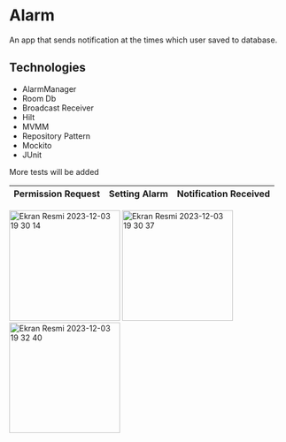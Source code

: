 # Alarm

An app that sends notification at the times which user saved to database. 

## Technologies
- AlarmManager
- Room Db
- Broadcast Receiver
- Hilt
- MVMM
- Repository Pattern
- Mockito
- JUnit

More tests will be added
  
 Permission Request | Setting Alarm |  Notification Received |
-------------------------  | --------------------- |  ---------------------|


  <img width="200" alt="Ekran Resmi 2023-12-03 19 30 14" src="https://github.com/melikegoren/Alarm/assets/79282676/2985a6a3-c21c-4883-a52e-bba253f09d10">
  <img width="200" alt="Ekran Resmi 2023-12-03 19 30 37" src="https://github.com/melikegoren/Alarm/assets/79282676/e5f31918-21dd-4014-ad3a-9f37652aa3dd">
  
<img width="200" alt="Ekran Resmi 2023-12-03 19 32 40" src="https://github.com/melikegoren/Alarm/assets/79282676/fb64c150-fc36-46db-9c07-dc1e9e373ff8">
